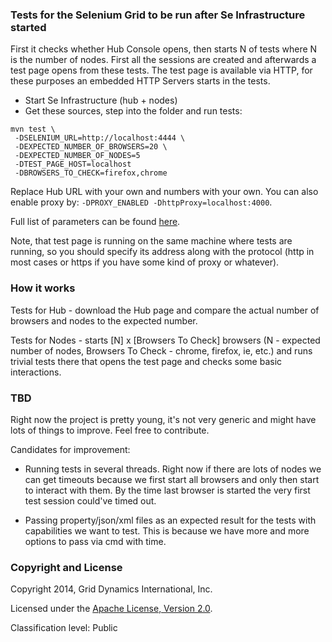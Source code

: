 ### Tests for the Selenium Grid to be run after Se Infrastructure started

First it checks whether Hub Console opens, then starts N of tests where N is the number of nodes. First all the sessions
are created and afterwards a test  page opens from these tests. The test page is available via HTTP, for these purposes an
embedded HTTP Servers starts in the tests.

- Start Se Infrastructure (hub + nodes)
- Get these sources, step into the folder and run tests:
```
mvn test \
 -DSELENIUM_URL=http://localhost:4444 \
 -DEXPECTED_NUMBER_OF_BROWSERS=20 \
 -DEXPECTED_NUMBER_OF_NODES=5
 -DTEST_PAGE_HOST=localhost
 -DBROWSERS_TO_CHECK=firefox,chrome
```
Replace Hub URL with your own and numbers with your own. You can also enable proxy by: `-DPROXY_ENABLED -DhttpProxy=localhost:4000`.

Full list of parameters can be found
[here](selenium-infrastructure-tests/src/test/resources/com/griddynamics/cd/selenium/app-context.xml).

Note, that test page is running on the same machine where tests are running, so you should specify its address along with
the protocol (http in most cases or https if you have some kind of proxy or whatever).

### How it works

Tests for Hub - download the Hub page and compare the actual number of
browsers and nodes to the expected number.

Tests for Nodes - starts [N] x [Browsers To Check] browsers (N - expected number of nodes,
Browsers To Check - chrome, firefox, ie, etc.) and runs trivial tests there that opens the test page and checks some
basic interactions.

### TBD

Right now the project is pretty young, it's not very generic and might have lots of things to improve. Feel free to contribute.

Candidates for improvement:
- Running tests in several threads. Right now if there are lots of nodes we can get timeouts because we first start all
browsers and only then start to interact with them. By the time last browser is started the very first test session could've
timed out.

- Passing property/json/xml files as an expected result for the tests with capabilities we want to test. This is because
we have more and more options to pass via cmd with time.


### Copyright and License

Copyright 2014, Grid Dynamics International, Inc.

Licensed under the [Apache License, Version 2.0](LICENSE.txt).

Classification level: Public
